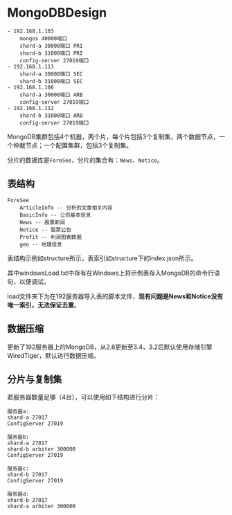 # MongoDBDesign

```
- 192.168.1.103
    mongos 40000端口
    shard-a 30000端口 PRI
    shard-b 31000端口 PRI
    config-server 27019端口
- 192.168.1.113
    shard-a 30000端口 SEC
    shard-b 31000端口 SEC
- 192.168.1.106
    shard-a 30000端口 ARB
    config-server 27019端口
- 192.168.1.112
    shard-b 31000端口 ARB
    config-server 27019端口
```

MongoDB集群包括4个机器，两个片，每个片包括3个复制集，两个数据节点，一个仲裁节点；一个配置集群，包括3个复制集。

分片的数据库是`ForeSee`，分片的集合有：`News`、`Notice`。

## 表结构

```
ForeSee
    ArticleInfo -- 分析的文章相关内容
    BasicInfo -- 公司基本信息
    News -- 股票新闻
    Notice -- 股票公告
    Profit -- 利润图表数据
    geo -- 地理信息
```

表结构示例如structure所示，表索引如structure下的index.json所示。

其中windowsLoad.txt中存有在Windows上将示例表存入MongoDB的命令行语句，以便调试。

load文件夹下为在192服务器导入表的脚本文件，**现有问题是News和Notice没有唯一索引，无法保证去重**。

## 数据压缩

更新了192服务器上的MongoDB，从2.6更新至3.4，3.2后默认使用存储引擎WiredTiger，默认进行数据压缩。

## 分片与复制集

若服务器数量足够（4台），可以使用如下结构进行分片：

```
服务器a:
shard-a 27017
ConfigServer 27019
```

```
服务器b:
shard-a 27017
shard-b arbiter 300000
ConfigServer 27019
```

```
服务器c:
shard-b 27017
ConfigServer 27019
```

```
服务器d:
shard-b 27017
shard-a arbiter 300000
```

